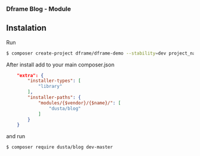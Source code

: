 ### Dframe Blog - Module

## Instalation

Run
``` bash
$ composer create-project dframe/dframe-demo --stability=dev project_name_dev
```
After install add to your main composer.json
``` json
    "extra": {
        "installer-types": [
            "library"
        ],
        "installer-paths": {
            "modules/{$vendor}/{$name}/": [
                "dusta/blog"
            ]
        }
    }
```

and run

``` bash
$ composer require dusta/blog dev-master
```
